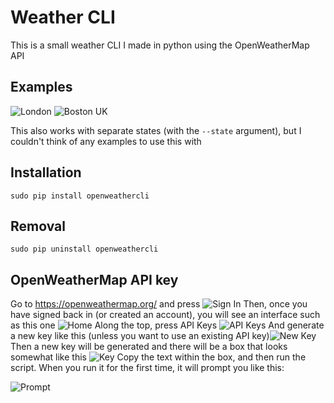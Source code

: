 # Weather CLI

This is a small weather CLI I made in python using the OpenWeatherMap API

## Examples

![London](https://i.imgur.com/Ij82O7N.png)
![Boston UK](https://i.imgur.com/XozYxFw.png)

This also works with separate states (with the `--state` argument), but I couldn't think of any examples to use this with

## Installation

```
sudo pip install openweathercli
```

## Removal

```
sudo pip uninstall openweathercli
```

## OpenWeatherMap API key

Go to https://openweathermap.org/ and press ![Sign In](https://i.imgur.com/QHhnmBt.png)
Then, once you have signed back in (or created an account), you will see an interface such as this one ![Home](https://i.imgur.com/466g5WO.png)
Along the top, press API Keys ![API Keys](https://i.imgur.com/e64Rklj.png)
And generate a new key like this (unless you want to use an existing API key)![New Key](https://i.imgur.com/84cPe0i.png)
Then a new key will be generated and there will be a box that looks somewhat like this ![Key](https://i.imgur.com/ezVKM62.png)
Copy the text within the box, and then run the script. When you run it for the first time, it will prompt you like this:

![Prompt](https://i.imgur.com/z9nwK8k.png)
